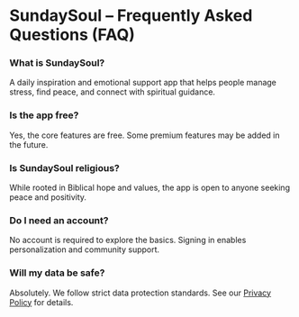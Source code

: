 # SundaySoul – Frequently Asked Questions (FAQ)

### What is SundaySoul?
A daily inspiration and emotional support app that helps people manage stress, find peace, and connect with spiritual guidance.

### Is the app free?
Yes, the core features are free. Some premium features may be added in the future.

### Is SundaySoul religious?
While rooted in Biblical hope and values, the app is open to anyone seeking peace and positivity.

### Do I need an account?
No account is required to explore the basics. Signing in enables personalization and community support.

### Will my data be safe?
Absolutely. We follow strict data protection standards. See our [Privacy Policy](./PRIVACY_POLICY.md) for details.
